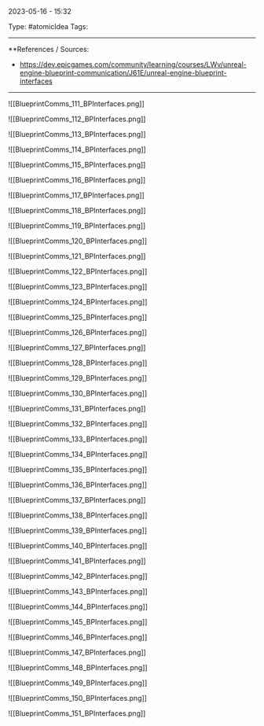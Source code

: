 2023-05-16 - 15:32

Type: #atomicIdea 
Tags: 

---
**References  / Sources:
- https://dev.epicgames.com/community/learning/courses/LWv/unreal-engine-blueprint-communication/J61E/unreal-engine-blueprint-interfaces

---
![[BlueprintComms_111_BPInterfaces.png]]

![[BlueprintComms_112_BPInterfaces.png]]

![[BlueprintComms_113_BPInterfaces.png]]

![[BlueprintComms_114_BPInterfaces.png]]

![[BlueprintComms_115_BPInterfaces.png]]

![[BlueprintComms_116_BPInterfaces.png]]

![[BlueprintComms_117_BPInterfaces.png]]

![[BlueprintComms_118_BPInterfaces.png]]

![[BlueprintComms_119_BPInterfaces.png]]

![[BlueprintComms_120_BPInterfaces.png]]

![[BlueprintComms_121_BPInterfaces.png]]

![[BlueprintComms_122_BPInterfaces.png]]

![[BlueprintComms_123_BPInterfaces.png]]

![[BlueprintComms_124_BPInterfaces.png]]

![[BlueprintComms_125_BPInterfaces.png]]

![[BlueprintComms_126_BPInterfaces.png]]

![[BlueprintComms_127_BPInterfaces.png]]

![[BlueprintComms_128_BPInterfaces.png]]

![[BlueprintComms_129_BPInterfaces.png]]

![[BlueprintComms_130_BPInterfaces.png]]

![[BlueprintComms_131_BPInterfaces.png]]

![[BlueprintComms_132_BPInterfaces.png]]

![[BlueprintComms_133_BPInterfaces.png]]

![[BlueprintComms_134_BPInterfaces.png]]

![[BlueprintComms_135_BPInterfaces.png]]

![[BlueprintComms_136_BPInterfaces.png]]

![[BlueprintComms_137_BPInterfaces.png]]

![[BlueprintComms_138_BPInterfaces.png]]

![[BlueprintComms_139_BPInterfaces.png]]

![[BlueprintComms_140_BPInterfaces.png]]

![[BlueprintComms_141_BPInterfaces.png]]

![[BlueprintComms_142_BPInterfaces.png]]

![[BlueprintComms_143_BPInterfaces.png]]

![[BlueprintComms_144_BPInterfaces.png]]

![[BlueprintComms_145_BPInterfaces.png]]

![[BlueprintComms_146_BPInterfaces.png]]

![[BlueprintComms_147_BPInterfaces.png]]

![[BlueprintComms_148_BPInterfaces.png]]

![[BlueprintComms_149_BPInterfaces.png]]

![[BlueprintComms_150_BPInterfaces.png]]

![[BlueprintComms_151_BPInterfaces.png]]